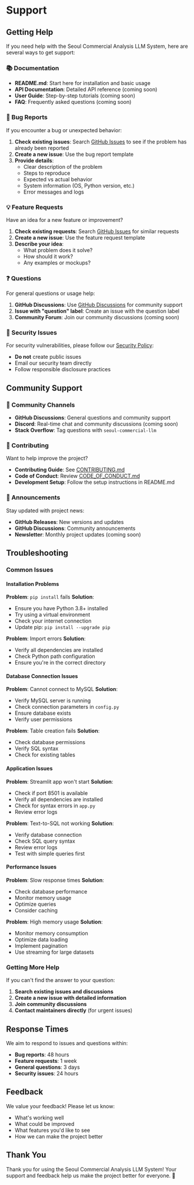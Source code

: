 # Support

## Getting Help

If you need help with the Seoul Commercial Analysis LLM System, here are several ways to get support:

### 📚 Documentation

- **README.md**: Start here for installation and basic usage
- **API Documentation**: Detailed API reference (coming soon)
- **User Guide**: Step-by-step tutorials (coming soon)
- **FAQ**: Frequently asked questions (coming soon)

### 🐛 Bug Reports

If you encounter a bug or unexpected behavior:

1. **Check existing issues**: Search [GitHub Issues](https://github.com/your-org/seoul-commercial-llm/issues) to see if the problem has already been reported
2. **Create a new issue**: Use the bug report template
3. **Provide details**:
   - Clear description of the problem
   - Steps to reproduce
   - Expected vs actual behavior
   - System information (OS, Python version, etc.)
   - Error messages and logs

### 💡 Feature Requests

Have an idea for a new feature or improvement?

1. **Check existing requests**: Search [GitHub Issues](https://github.com/your-org/seoul-commercial-llm/issues) for similar requests
2. **Create a new issue**: Use the feature request template
3. **Describe your idea**:
   - What problem does it solve?
   - How should it work?
   - Any examples or mockups?

### ❓ Questions

For general questions or usage help:

1. **GitHub Discussions**: Use [GitHub Discussions](https://github.com/your-org/seoul-commercial-llm/discussions) for community support
2. **Issue with "question" label**: Create an issue with the question label
3. **Community Forum**: Join our community discussions (coming soon)

### 🚨 Security Issues

For security vulnerabilities, please follow our [Security Policy](SECURITY.md):

- **Do not** create public issues
- Email our security team directly
- Follow responsible disclosure practices

## Community Support

### 💬 Community Channels

- **GitHub Discussions**: General questions and community support
- **Discord**: Real-time chat and community discussions (coming soon)
- **Stack Overflow**: Tag questions with `seoul-commercial-llm`

### 🤝 Contributing

Want to help improve the project?

- **Contributing Guide**: See [CONTRIBUTING.md](CONTRIBUTING.md)
- **Code of Conduct**: Review [CODE_OF_CONDUCT.md](CODE_OF_CONDUCT.md)
- **Development Setup**: Follow the setup instructions in README.md

### 📢 Announcements

Stay updated with project news:

- **GitHub Releases**: New versions and updates
- **GitHub Discussions**: Community announcements
- **Newsletter**: Monthly project updates (coming soon)

## Troubleshooting

### Common Issues

#### Installation Problems

**Problem**: `pip install` fails
**Solution**: 
- Ensure you have Python 3.8+ installed
- Try using a virtual environment
- Check your internet connection
- Update pip: `pip install --upgrade pip`

**Problem**: Import errors
**Solution**:
- Verify all dependencies are installed
- Check Python path configuration
- Ensure you're in the correct directory

#### Database Connection Issues

**Problem**: Cannot connect to MySQL
**Solution**:
- Verify MySQL server is running
- Check connection parameters in `config.py`
- Ensure database exists
- Verify user permissions

**Problem**: Table creation fails
**Solution**:
- Check database permissions
- Verify SQL syntax
- Check for existing tables

#### Application Issues

**Problem**: Streamlit app won't start
**Solution**:
- Check if port 8501 is available
- Verify all dependencies are installed
- Check for syntax errors in `app.py`
- Review error logs

**Problem**: Text-to-SQL not working
**Solution**:
- Verify database connection
- Check SQL query syntax
- Review error logs
- Test with simple queries first

#### Performance Issues

**Problem**: Slow response times
**Solution**:
- Check database performance
- Monitor memory usage
- Optimize queries
- Consider caching

**Problem**: High memory usage
**Solution**:
- Monitor memory consumption
- Optimize data loading
- Implement pagination
- Use streaming for large datasets

### Getting More Help

If you can't find the answer to your question:

1. **Search existing issues and discussions**
2. **Create a new issue with detailed information**
3. **Join community discussions**
4. **Contact maintainers directly** (for urgent issues)

## Response Times

We aim to respond to issues and questions within:

- **Bug reports**: 48 hours
- **Feature requests**: 1 week
- **General questions**: 3 days
- **Security issues**: 24 hours

## Feedback

We value your feedback! Please let us know:

- What's working well
- What could be improved
- What features you'd like to see
- How we can make the project better

## Thank You

Thank you for using the Seoul Commercial Analysis LLM System! Your support and feedback help us make the project better for everyone. 🚀
